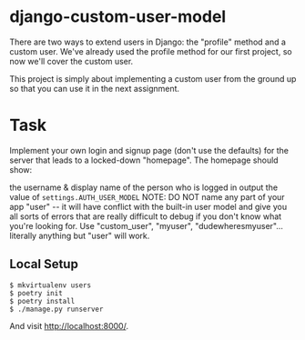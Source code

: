 # django-custom-user-model
There are two ways to extend users in Django: the "profile" method and a custom user. We've already used the profile method for our first project, so now we'll cover the custom user.

This project is simply about implementing a custom user from the ground up so that you can use it in the next assignment.

# Task
Implement your own login and signup page (don't use the defaults) for the server that leads to a locked-down "homepage". The homepage should show:

the username & display name of the person who is logged in
output the value of `settings.AUTH_USER_MODEL`
NOTE: DO NOT name any part of your app "user" -- it will have conflict with the built-in user model and give you all sorts of errors that are really difficult to debug if you don't know what you're looking for. Use "custom_user", "myuser", "dudewheresmyuser"... literally anything but "user" will work.

## Local Setup 

```
$ mkvirtualenv users 
$ poetry init
$ poetry install
$ ./manage.py runserver
```

And visit [http://localhost:8000/](http://localhost:8000/).
